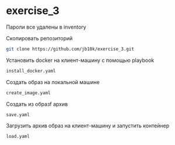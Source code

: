 # exercise_3
Пароли все удалены в inventory


Скопировать репозиторий 
``` bash
git clone https://github.com/jb10k/exercise_3.git
```
Установить docker на клиент-машину с помощью playbook
``` bash
install_docker.yaml
```
Создать образ на локальной машине
``` bash
create_image.yaml
```
Создать из образf архив
``` bash
save.yaml
```
Загрузить архив образ на клиент-машину и запустить контейнер
``` bash
load.yaml
```
